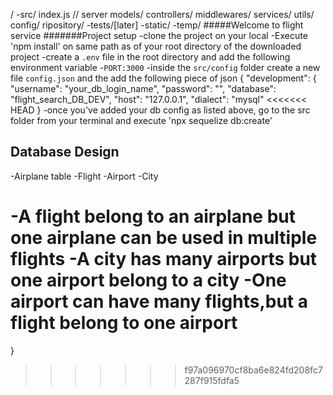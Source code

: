/
    -src/
       index.js // server
       models/
       controllers/
       middlewares/
       services/
       utils/
       config/
       ripository/
    -tests/[later]
    -static/
    -temp/
    #####Welcome  to flight service
    #######Project setup
    -clone the project on your local
    -Execute 'npm install' on same path as of your root directory of the downloaded project
    -create a `.env` file in the root directory and add the following environment variable
       -`PORT:3000`
    -inside the `src/config` folder create a new file `config.json` and the add the following piece of json
    {
  "development": {
    "username": "your_db_login_name",
    "password": "<Your password>",
    "database": "flight_search_DB_DEV",
    "host": "127.0.0.1",
    "dialect": "mysql"
<<<<<<< HEAD
  }
  -once you've added your db config as listed above, go to the src folder from your terminal and execute 'npx sequelize db:create'

  ## Database Design
   -Airplane table
   -Flight
   -Airport
   -City

   -A flight belong to an airplane but one airplane can be used in multiple flights
   -A city has many airports but one airport belong to a city
   -One airport can have many flights,but a flight belong to one airport
=======
  }
>>>>>>> f97a096970cf8ba6e824fd208fc7287f915fdfa5
